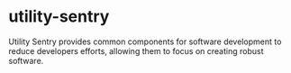 # utility-sentry

Utility Sentry provides common components for software development to reduce developers efforts, allowing them to focus on creating robust software.
